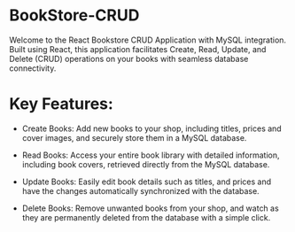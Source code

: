 # BookStore-CRUD

Welcome to the React Bookstore CRUD Application with MySQL integration. Built using React, this application facilitates 
Create, Read, Update, and Delete (CRUD) operations on your books with seamless database connectivity.

# Key Features:

- Create Books: Add new books to your shop, including titles, prices and cover images, and securely store them in a MySQL database.

- Read Books: Access your entire book library with detailed information, including book covers, retrieved directly from the MySQL database.

- Update Books: Easily edit book details such as titles, and prices and have the changes automatically synchronized with the database.

- Delete Books: Remove unwanted books from your shop, and watch as they are permanently deleted from the database with a simple click.

